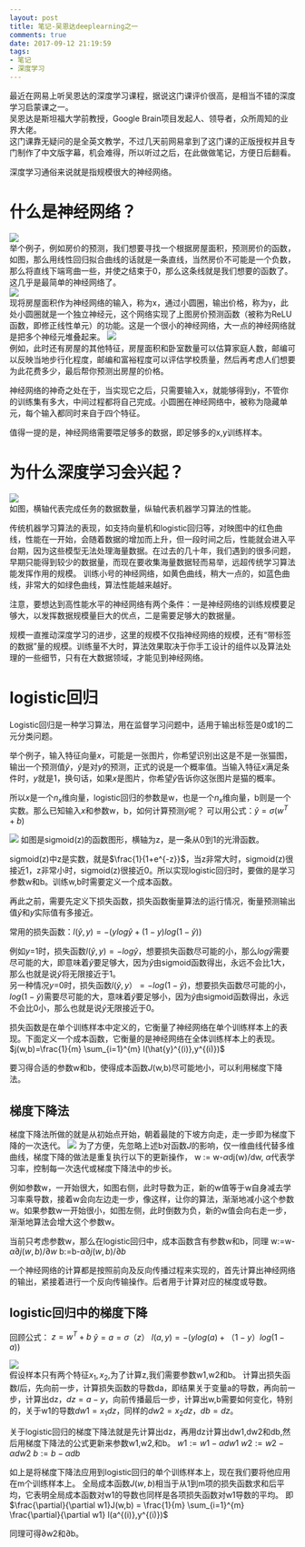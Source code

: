 ```yaml
---
layout: post
title: 笔记-吴恩达deeplearning之一
comments: true
date: 2017-09-12 21:19:59
tags:
- 笔记
- 深度学习
---
```

最近在网易上听吴恩达的深度学习课程，据说这门课评价很高，是相当不错的深度学习启蒙课之一。  
吴恩达是斯坦福大学前教授，Google Brain项目发起人、领导者，众所周知的业界大佬。  
这门课靠无疑问的是全英文教学，不过几天前网易拿到了这门课的正版授权并且专门制作了中文版字幕，机会难得，所以听过之后，在此做做笔记，方便日后翻看。  
<!--more-->

深度学习通俗来说就是指规模很大的神经网络。

# 什么是神经网络？
![](\assets\images/170912_1.JPG)  
举个例子，例如房价的预测，我们想要寻找一个根据房屋面积，预测房价的函数，如图，那么用线性回归拟合曲线的话就是一条直线，当然房价不可能是一个负数，那么将直线下端弯曲一些，并使之结束于0，那么这条线就是我们想要的函数了。这几乎是最简单的神经网络了。  
![](\assets\images/170912_2.JPG)    
现将房屋面积作为神经网络的输入，称为x，通过小圆圈，输出价格，称为y，此处小圆圈就是一个独立神经元，这个网络实现了上图房价预测函数（被称为ReLU函数，即修正线性单元）的功能。这是一个很小的神经网络，大一点的神经网络就是把多个神经元堆叠起来。
![](\assets\images/170912_3.JPG)   
例如，此时还有房屋的其他特征，房屋面积和卧室数量可以估算家庭人数，邮编可以反映当地步行化程度，邮编和富裕程度可以评估学校质量，然后再考虑人们想要为此花费多少，最后帮你预测出房屋的价格。
  
神经网络的神奇之处在于，当实现它之后，只需要输入x，就能够得到y，不管你的训练集有多大，中间过程都将自己完成。小圆圈在神经网络中，被称为隐藏单元，每个输入都同时来自于四个特征。

值得一提的是，神经网络需要喂足够多的数据，即足够多的x,y训练样本。

# 为什么深度学习会兴起？
![](\assets\images/170912_4.JPG)  
如图，横轴代表完成任务的数据数量，纵轴代表机器学习算法的性能。

传统机器学习算法的表现，如支持向量机和logistic回归等，对映图中的红色曲线，性能在一开始，会随着数据的增加而上升，但一段时间之后，性能就会进入平台期，因为这些模型无法处理海量数据。在过去的几十年，我们遇到的很多问题，早期只能得到较少的数据量，而现在要收集海量数据轻而易举，远超传统学习算法能发挥作用的规模。
训练小号的神经网络，如黄色曲线，稍大一点的，如蓝色曲线，非常大的如绿色曲线，算法性能越来越好。  
  
注意，要想达到高性能水平的神经网络有两个条件：一是神经网络的训练规模要足够大，以发挥数据规模量巨大的优点，二是需要足够大的数据量。  

规模一直推动深度学习的进步，这里的规模不仅指神经网络的规模，还有“带标签的数据”量的规模。训练量不大时，算法效果取决于你手工设计的组件以及算法处理的一些细节，只有在大数据领域，才能见到神经网络。

# logistic回归

Logistic回归是一种学习算法，用在监督学习问题中，适用于输出标签是0或1的二元分类问题。

举个例子，输入特征向量$x$，可能是一张图片，你希望识别出这是不是一张猫图，输出一个预测值$\hat{y}$，$\hat{y}$是对$y$的预测，正式的说是一个概率值。当输入特征$x$满足条件时，$y$就是1，换句话，如果$x$是图片，你希望$\hat{y}$告诉你这张图片是猫的概率。

所以$x$是一个$n_x$维向量，logistic回归的参数是w，也是一个$n_x$维向量，b则是一个实数。那么已知输入$x$和参数w，b，如何计算预测$\hat{y}$呢？
可以用公式：$\hat{y} = \sigma(w^T+b)$

![](\assets\images/170912_5.JPG)
如图是sigmoid(z)的函数图形，横轴为z，是一条从0到1的光滑函数。

sigmoid(z)中z是实数，就是$\frac{1}{1+e^{-z}}$，当z非常大时，sigmoid(z)很接近1，z非常小时，sigmoid(z)很接近0。所以实现logistic回归时，要做的是学习参数w和b。训练w,b时需要定义一个成本函数。

再此之前，需要先定义下损失函数，损失函数衡量算法的运行情况，衡量预测输出值$\hat{y}$和$y$实际值有多接近。

常用的损失函数：$l(\hat{y},y) = -(ylog\hat{y}+(1-y)log(1-\hat{y}))$

例如$y$=1时，损失函数$l(\hat{y},y) = -log\hat{y}$，想要损失函数尽可能的小，那么$log\hat{y}$需要尽可能的大，即意味着$\hat{y}$要足够大，因为$\hat{y}$由sigmoid函数得出，永远不会比1大，那么也就是说$\hat{y}$将无限接近于1。  
另一种情况$y$=0时，损失函数$l(\hat{y},y） = -log(1-\hat{y})$，想要损失函数尽可能的小，$log(1-\hat{y})$需要尽可能的大，意味着$\hat{y}$要足够小，因为$\hat{y}$由sigmoid函数得出，永远不会比0小，那么也就是说$\hat{y}$无限接近于0。

损失函数是在单个训练样本中定义的，它衡量了神经网络在单个训练样本上的表现。下面定义一个成本函数，它衡量的是神经网络在全体训练样本上的表现。
$j(w,b)=\frac{1}{m} \sum_{i=1}^{m} l(\hat{y}^{(i)},y^{(i)})$

要习得合适的参数w和b，使得成本函数$J$(w,b)尽可能地小，可以利用梯度下降法。

## 梯度下降法

梯度下降法所做的就是从初始点开始，朝着最陡的下坡方向走，走一步即为梯度下降的一次迭代。
![](\assets\images/170912_6.JPG)
为了方便，先忽略上述b对函数$J$的影响，仅一维曲线代替多维曲线，梯度下降的做法是重复执行以下的更新操作，
w := w-$\alpha$dj(w)/dw,
$\alpha$代表学习率，控制每一次迭代或梯度下降法中的步长。

例如参数w，一开始很大，如图右侧，此时导数为正，新的w值等于w自身减去学习率乘导数，接着w会向左边走一步，像这样，让你的算法，渐渐地减小这个参数w。如果参数w一开始很小，如图左侧，此时倒数为负，新的w值会向右走一步，渐渐地算法会增大这个参数w。

当前只考虑参数w，那么在logistic回归中，成本函数含有参数w和b，同理
w:=w-$\alpha \partial j(w,b)/ \partial w$
b:=b-$\alpha \partial j(w,b)/ \partial b$

一个神经网络的计算都是按照前向及反向传播过程来实现的，首先计算出神经网络的输出，紧接着进行一个反向传输操作。后者用于计算对应的梯度或导数。

## logistic回归中的梯度下降

回顾公式：
$z=w^T+b$
$\hat{y} = a = \sigma（z）$
$l(a,y)=-(ylog(a)+（1-y）log(1-a))$

![](\assets\images/170912_7.JPG)  
假设样本只有两个特征$x_1,x_2$,为了计算z,我们需要参数w1,w2和b。
计算出损失函数$l$后，先向前一步，计算损失函数的导数da，即结果关于变量a的导数，再向前一步，计算出dz，$dz=a-y$，向前传播最后一步，计算出w,b需要如何变化，特别的，关于w1的导数$dw1=x_1dz$，同样的$dw2=x_2dz$，$db=dz$。

关于logistic回归的梯度下降法就是先计算出dz，再用dz计算出dw1,dw2和db,然后用梯度下降法的公式更新来参数w1,w2,和b。
$w1:=w1-\alpha d w1$
$w2:=w2-\alpha d w2$
$b:=b-\alpha db$

如上是将梯度下降法应用到logistic回归的单个训练样本上，现在我们要将他应用在m个训练样本上。
全局成本函数$J(w,b)$相当于从1到m项的损失函数求和后平均，它表明全局成本函数对w1的导数也同样是各项损失函数对w1导数的平均。
即$\frac{\partial}{\partial w1}J(w,b) = \frac{1}{m} \sum_{i=1}^{m} \frac{\partial}{\partial w1} l(a^{(i)},y^{(i)})$

同理可得$\partial$w2和$\partial$b。


